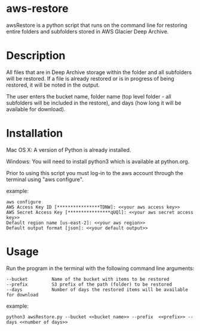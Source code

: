 # aws-restore

awsRestore is a python script that runs on the command line for restoring entire folders and subfolders stored in AWS Glacier Deep Archive.

# Description
All files that are in Deep Archive storage within the folder and all subfolders will be restored. If a file is already restored or is in progress of being restored, it will be noted in the output.

The user enters the bucket name, folder name (top level folder - all subfolders will be included in the restore), and days (how long it will be available for download). 

# Installation
Mac OS X: A version of Python is already installed.

Windows: You will need to install python3 which is available at python.org.

Prior to using this script you must log-in to the aws account through the terminal using "aws configure".

example:

    aws configure
    AWS Access Key ID [****************TDNW]: <<your aws access key>>
    AWS Secret Access Key [****************qUQl]: <<your aws secret access key>>
    Default region name [us-east-2]: <<your aws region>>
    Default output format [json]: <<your default output>>


# Usage
Run the program in the terminal with the following command line arguments:

    --bucket         Name of the bucket with items to be restored
    --prefix         S3 prefix of the path (folder) to be restored
    --days           Number of days the restored items will be available for download

example:

    python3 awsRestore.py --bucket <<bucket name>> --prefix  <<prefix>> --days <<number of days>>
